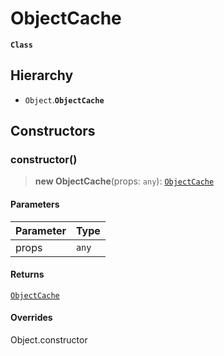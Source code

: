 # ObjectCache

**`Class`**

## Hierarchy

* `Object`.**`ObjectCache`**

## Constructors

### constructor()

> **new ObjectCache**(props: `any`): [`ObjectCache`](class.objectcache.md)

#### Parameters

| Parameter | Type  |
| --------- | ----- |
| props     | `any` |

#### Returns

[`ObjectCache`](class.objectcache.md)

#### Overrides

Object.constructor
